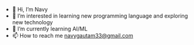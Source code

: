 - 👋 Hi, I’m Navy
- 👀 I’m interested in learning new programming language and exploring new technology
- 🌱 I’m currently learning AI/ML
- 📫 How to reach me navygautam33@gmail.com

<!---
GAUTAMNAVY/GAUTAMNAVY is a ✨ special ✨ repository because its `README.md` (this file) appears on your GitHub profile.
You can click the Preview link to take a look at your changes.
--->
